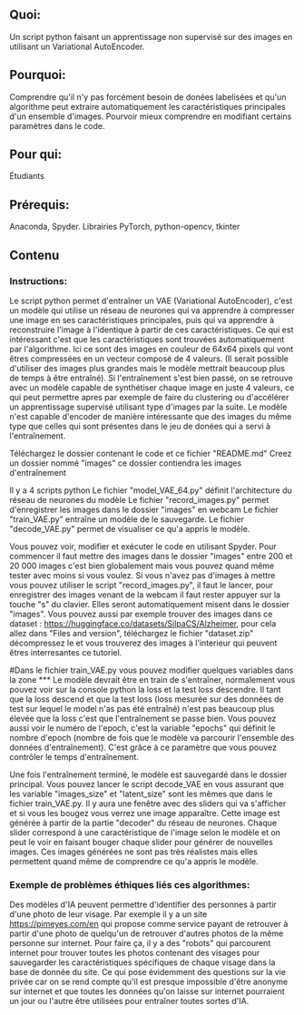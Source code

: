 ## Quoi:
Un script python faisant un apprentissage non supervisé sur des images en utilisant un Variational AutoEncoder.

## Pourquoi:
Comprendre qu'il n'y pas forcément besoin de donées labelisées et qu'un algorithme peut extraire automatiquement les caractéristiques principales d'un ensemble d'images.
Pourvoir mieux comprendre en modifiant certains paramètres dans le code. 

## Pour qui:
Étudiants

## Prérequis: 
Anaconda, Spyder. Librairies PyTorch, python-opencv, tkinter

## Contenu
### Instructions:
Le script python permet d'entraîner un VAE (Variational AutoEncoder), c'est un modèle qui utilise un réseau de neurones qui va apprendre à compresser une image en ses caractéristiques principales, puis qui va apprendre à reconstruire l'image à l'identique à partir de ces caractéristiques. Ce qui est intéressant c'est que les caractéristiques sont trouvées automatiquement par l'algorithme. Ici ce sont des images en couleur de 64x64 pixels qui vont êtres compressées en un vecteur composé de 4 valeurs. (Il serait possible d'utiliser des images plus grandes mais le modèle mettrait beaucoup plus de temps à être entraîné). Si l'entraînement s'est bien passé, on se retrouve avec un modèle capable de synthétiser chaque image en juste 4 valeurs, ce qui peut permettre apres par exemple de faire du clustering ou d'accélérer un apprentissage supervisé utilisant type d'images par la suite. Le modèle n'est capable d'encoder de manière intéressante que des images du même type que celles qui sont présentes dans le jeu de donées qui a servi à l'entraînement.

Téléchargez le dossier contenant le code et ce fichier "README.md" Creez un dossier nommé "images" ce dossier contiendra les images d'entraînement

Il y a 4 scripts python Le fichier "model_VAE_64.py" définit l'architecture du réseau de neurones du modèle Le fichier "record_images.py" permet d'enregistrer les images dans le dossier "images" en webcam Le fichier "train_VAE.py" entraîne un modèle de le sauvegarde. Le fichier "decode_VAE.py" permet de visualiser ce qu'a appris le modèle.

Vous pouvez voir, modifier et exécuter le code en utilisant Spyder. Pour commencer il faut mettre des images dans le dossier "images" entre 200 et 20 000 images c'est bien globalement mais vous pouvez quand même tester avec moins si vous voulez. Si vous n'avez pas d'images à mettre vous pouvez utiliser le script "record_images.py", il faut le lancer, pour enregistrer des images venant de la webcam il faut rester appuyer sur la touche "s" du clavier. Elles seront automatiquement misent dans le dossier "images". Vous pouvez aussi par exemple trouver des images dans ce dataset : https://huggingface.co/datasets/SilpaCS/Alzheimer, pour cela allez dans "Files and version", téléchargez le fichier "dataset.zip" décompressez le et vous trouverez des images à l'interieur qui peuvent êtres interresantes ce tutoriel.

#Dans le fichier train_VAE.py vous pouvez modifier quelques variables dans la zone ***
Le modèle devrait être en train de s'entraîner, normalement vous pouvez voir sur la console python la loss et la test loss descendre. Il tant que la loss descend et que la test loss (loss mesurée sur des données de test sur lequel le model n'as pas été entraîné) n'est pas beaucoup plus élevée que la loss c'est que l'entraînement se passe bien. Vous pouvez aussi voir le numéro de l'epoch, c'est la variable "epochs" qui définit le nombre d'epoch (nombre de fois que le modèle va parcourir l'ensemble des données d'entraînement). C'est grâce à ce paramètre que vous pouvez contrôler le temps d'entraînement.

Une fois l'entraînement terminé, le modèle est sauvegardé dans le dossier principal. Vous pouvez lancer le script decode_VAE en vous assurant que les variable "images_size" et "latent_size" sont les mêmes que dans le fichier train_VAE.py. Il y aura une fenêtre avec des sliders qui va s'afficher et si vous les bougez vous verrez une image apparaître. Cette image est générée à partir de la partie "decoder" du réseau de neurones. Chaque slider correspond à une caractéristique de l'image selon le modèle et on peut le voir en faisant bouger chaque slider pour générer de nouvelles images. Ces images générées ne sont pas très réalistes mais elles permettent quand même de comprendre ce qu'a appris le modèle.

### Exemple de problèmes éthiques liés ces algorithmes:
Des modèles d'IA peuvent permettre d'identifier des personnes à partir d'une photo de leur visage. Par exemple il y a un site https://pimeyes.com/en qui propose comme service payant de retrouver à partir d'une photo de quelqu'un de retrouver d'autres photos de la même personne sur internet. Pour faire ça, il y a des "robots" qui parcourent internet pour trouver toutes les photos contenant des visages pour sauvegarder les caractéristiques spécifiques de chaque visage dans la base de donnée du site. Ce qui pose évidemment des questions sur la vie privée car on se rend compte qu'il est presque impossible d'être anonyme sur internet et que toutes les données qu'on laisse sur internet pourraient un jour ou l'autre être utilisées pour entraîner toutes sortes d'IA.

